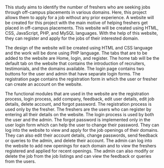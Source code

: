 This study aims to identify the number of freshers who are seeking jobs through off-campus placements in various domains. Here, this project allows them to apply for a job without any prior experience. A website will be created for this project with the main motive of helping freshers get placed in off-campus placements. This website will be created using HTML, CSS, JavaScript, PHP, and MySQL languages. With the help of this website, they can register and apply for the jobs of their interested domain. 

The design of the website will be created using HTML and CSS language and the work will be done using PHP language. The tabs that are to be added to the website are Home, login, and register. The home tab will be the default tab on the website that contains the introduction of recruiters, testimonials, and the domains available. The login page contains two buttons for the user and admin that have separate login forms. The registration page contains the registration form in which the user or fresher can create an account on the website.

The functional modules that are used in the website are the registration process, login process, add company, feedback, edit user details, edit job details, delete account, and forgot password. The registration process is used only by the fresher. The freshers are the users who can register by entering all their details on the website. The login process is used by both the user and the admin. The forgot password is implemented only in the user login form which can help the user to change their password. They can log into the website to view and apply for the job openings of their domains. They can also edit their account details, change passwords, send feedback or queries to the admin, and delete their account. The admin can log into the website to add new openings for each domain and to view the freshers registered and applied for recent openings. The admin can also modify or delete the job from the job listings and can view the feedback or queries from the users.
